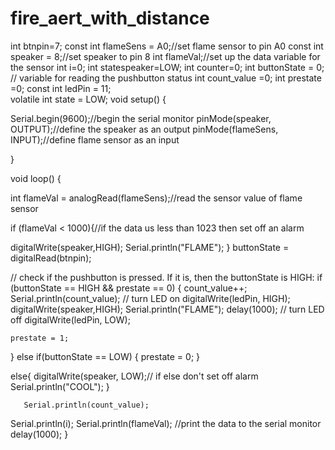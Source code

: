 # fire_aert_with_distance
int btnpin=7;
const int flameSens = A0;//set flame sensor to pin A0 
const int speaker = 8;//set speaker to pin 8
int flameVal;//set up the data variable for the sensor
 int i=0;
int  statespeaker=LOW;
int  counter=0;
int buttonState = 0;         // variable for reading the pushbutton status
int count_value =0;
int prestate =0;
const int ledPin =    11;   
volatile int state = LOW;
void setup() {

  
Serial.begin(9600);//begin the serial monitor
pinMode(speaker, OUTPUT);//define the speaker as an output
pinMode(flameSens, INPUT);//define flame sensor as an input

}

void loop() {

int flameVal = analogRead(flameSens);//read the sensor value of flame sensor

if (flameVal < 1000){//if the data us less than 1023 then set off an alarm
  
  digitalWrite(speaker,HIGH);
  Serial.println("FLAME");
}
 buttonState = digitalRead(btnpin);

  // check if the pushbutton is pressed. If it is, then the buttonState is HIGH:
  if (buttonState == HIGH && prestate == 0) {
    count_value++;
    Serial.println(count_value);
    // turn LED on
    digitalWrite(ledPin, HIGH);
    digitalWrite(speaker,HIGH);
  Serial.println("FLAME");
    delay(1000);
    // turn LED off
    digitalWrite(ledPin, LOW);
 
    prestate = 1;
  } else if(buttonState == LOW) {
    prestate = 0;
  }
  

 else{
  digitalWrite(speaker, LOW);// if else don't set off alarm
  Serial.println("COOL");
 }

       Serial.println(count_value);
Serial.println(i);
Serial.println(flameVal);
//print the data to the serial monitor
delay(1000);
}
